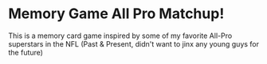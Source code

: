 # Memory Game All Pro Matchup!
 This is a memory card game inspired by some of my favorite All-Pro superstars in the NFL (Past & Present, didn't want to jinx any young guys for the future)
